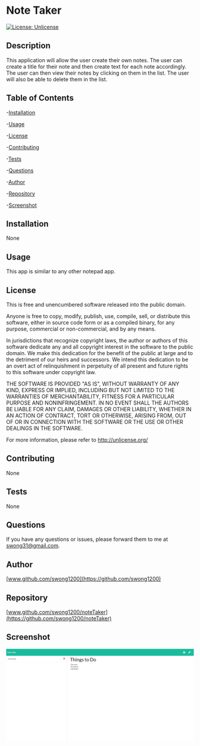 # Note Taker
[![License: Unlicense](https://img.shields.io/badge/license-Unlicense-blue.svg)](http://unlicense.org/)
## Description
This application will allow the user create their own notes.  The user can create a title for their note and then create text for each note accordingly.  The user can then view their notes by clicking on them in the list.  The user will also be able to delete them in the list.
## Table of Contents
-[Installation](#installation)

-[Usage](#usage)

-[License](#license)

-[Contributing](#contributing)

-[Tests](#tests)

-[Questions](#questions)

-[Author](#author)

-[Repository](#repository)

-[Screenshot](#screenshot)
## Installation
None
## Usage
This app is similar to any other notepad app.
## License
This is free and unencumbered software released into the public domain.

Anyone is free to copy, modify, publish, use, compile, sell, or
distribute this software, either in source code form or as a compiled
binary, for any purpose, commercial or non-commercial, and by any
means.

In jurisdictions that recognize copyright laws, the author or authors
of this software dedicate any and all copyright interest in the
software to the public domain. We make this dedication for the benefit
of the public at large and to the detriment of our heirs and
successors. We intend this dedication to be an overt act of
relinquishment in perpetuity of all present and future rights to this
software under copyright law.

THE SOFTWARE IS PROVIDED "AS IS", WITHOUT WARRANTY OF ANY KIND,
EXPRESS OR IMPLIED, INCLUDING BUT NOT LIMITED TO THE WARRANTIES OF
MERCHANTABILITY, FITNESS FOR A PARTICULAR PURPOSE AND NONINFRINGEMENT.
IN NO EVENT SHALL THE AUTHORS BE LIABLE FOR ANY CLAIM, DAMAGES OR
OTHER LIABILITY, WHETHER IN AN ACTION OF CONTRACT, TORT OR OTHERWISE,
ARISING FROM, OUT OF OR IN CONNECTION WITH THE SOFTWARE OR THE USE OR
OTHER DEALINGS IN THE SOFTWARE.

For more information, please refer to <http://unlicense.org/>
## Contributing
None
## Tests
None
## Questions
If you have any questions or issues, please forward them to me at swong31@gmail.com.
## Author
[www.github.com/swong1200](https://github.com/swong1200)
## Repository
[www.github.com/swong1200/noteTaker](https://github.com/swong1200/noteTaker)
## Screenshot
![Screenshot](/images/notes.png)